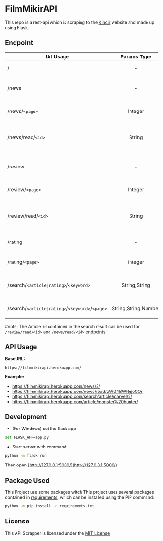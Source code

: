 # FilmMikirAPI 

This repo is a rest-api which is scraping to the [Kincir](https://kincir.com) website and made up using Flask.


## Endpoint

| Url Usage | Params Type | Endpoint |
| ------------- |:-------------:| :-----:| 
| / | - | Default Endpoint | 
| /news  | - | Get News Article from kincir | 
| /news/`<page>`  | Integer | ^ same but with Pagination | 
| /news/read/`<id>`  | String | Get Article from some news | 
| /review  | - | Get movie reviews from kincir | 
| /review/`<page>`  | Integer | ^ same but with Pagination | 
| /review/read/`<id>`  | String | ^ Get Article from some review | 
| /rating  | - | Get movie ratings from ImDb | 
| /rating/`<page>`  | Integer | ^ same but with Pagination | 
| /search/`<article\|rating>`/`<keyword>`  | String,String | Search Specific Article or Rating | 
| /search/`<article\|rating>`/`<keyword>`/`<page>`| String,String,Number | ^ same but with Pagination | 

#note: The Article `id` contained in the search result can be used for `/review/read/<id>` and `/news/read/<id>` endpoints

## API Usage
**BaseURL:**
```url
https://filmmikirapi.herokuapp.com/
```
**Example:**
* https://filmmikirapi.herokuapp.com/news/2/
* https://filmmikirapi.herokuapp.com/news/read/zWQ4BWRgjo0Or
* https://filmmikirapi.herokuapp.com/search/article/marvel/2/
* https://filmmikirapi.herokuapp.com/article/monster%20hunter/

## Development
* (For Windows) set the flask app
```bash
set FLASK_APP=app.py
```
* Start server with command:
```bash
python -m flask run
```
Then open [http://127.0.0.1:5000/](http://127.0.0.1:5000/)

## Package Used
This Project use some packages witch 
This project uses several packages contained in [requirements](requirements.txt), which can be installed using the PIP command:

```bash
python -m pip install -r requirements.txt
```

## License
This API Scrapper is licensed under the [MIT License](https://choosealicense.com/licenses/mit/)
